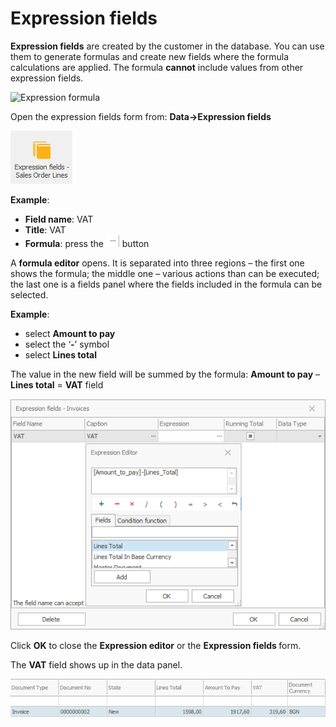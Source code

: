 # Expression fields

<b>Expression fields</b> are created by the customer in the database. You can use them to generate formulas and create new fields where the formula calculations are applied. The formula <b>cannot</b> include values from other expression fields.

![Expression formula](pictures/expression-formula2.png)
 
Open the expression fields form from: <b>Data→Expression fields</b>

 ![Expression fields ribbon](pictures/expf-ribbon.png) 

**Example**:

- <b>Field name</b>: VAT
- <b>Title</b>: VAT
- <b>Formula</b>: press the ![etc](pictures/etc.png)  button

A <b>formula editor</b> opens. It is separated into three regions – the first one shows the formula; the middle one – various actions than can be executed; the last one is a fields panel where the fields included in the formula can be selected.

**Example**:

- select <b>Amount to pay</b>
- select the ‘<b>-</b>’ symbol
- select <b>Lines total</b>

The value in the new field will be summed by the formula: <b>Amount to pay</b> – <b>Lines total</b> = <b>VAT</b> field

![Expression fields form](pictures/Calculated-fform.png)

Click <b>OK</b> to close the <b>Expression editor</b> or the <b>Expression fields </b> form. 

The <b>VAT</b> field shows up in the data panel.

![New field](pictures/newVAT-field1.png)  
